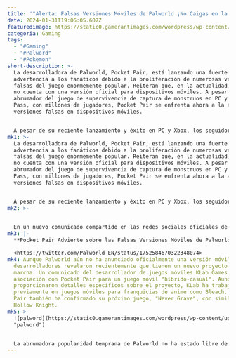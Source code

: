 ```yaml
---
title: '"Alerta: Falsas Versiones Móviles de Palworld ¡No Caigas en la Trampa!"'
date: 2024-01-31T19:06:05.607Z
featuredimage: https://static0.gamerantimages.com/wordpress/wp-content/uploads/2024/01/palworld-screenshot-bristla-lyleen.jpg?q=50&fit=contain&w=1140&h=&dpr=1.5
categoria: Gaming
tags:
  - "#Gaming"
  - "#Palword"
  - "#Pokemon"
short-description: >-
  La desarrolladora de Palworld, Pocket Pair, está lanzando una fuerte
  advertencia a los fanáticos debido a la proliferación de numerosas versiones
  falsas del juego enormemente popular. Reiteran que, en la actualidad, el juego
  no cuenta con una versión oficial para dispositivos móviles. A pesar del éxito
  abrumador del juego de supervivencia de captura de monstruos en PC y Game
  Pass, con millones de jugadores, Pocket Pair se enfrenta ahora a la amenaza de
  versiones falsas en dispositivos móviles.


  A pesar de su reciente lanzamiento y éxito en PC y Xbox, los seguidores de Palworld ya están pidiendo que el juego llegue a otras conso
mk1: >-
  La desarrolladora de Palworld, Pocket Pair, está lanzando una fuerte
  advertencia a los fanáticos debido a la proliferación de numerosas versiones
  falsas del juego enormemente popular. Reiteran que, en la actualidad, el juego
  no cuenta con una versión oficial para dispositivos móviles. A pesar del éxito
  abrumador del juego de supervivencia de captura de monstruos en PC y Game
  Pass, con millones de jugadores, Pocket Pair se enfrenta ahora a la amenaza de
  versiones falsas en dispositivos móviles.


  A pesar de su reciente lanzamiento y éxito en PC y Xbox, los seguidores de Palworld ya están pidiendo que el juego llegue a otras consolas, especialmente a PS4 y PS5. Sin embargo, la exclusividad de Xbox ha dejado a los jugadores de PlayStation ansiosos por experimentar este nuevo juego indie. Además, las solicitudes para llevar el juego a Switch se ven obstaculizadas por problemas legales en curso con The Pokemon Company, lo que podría afectar el lanzamiento del juego en esa consola. Pocket Pair ha salido ahora a advertir sobre las falsas versiones en las tiendas de aplicaciones móviles.
mk2: >-
  

  En un nuevo comunicado compartido en las redes sociales oficiales de Palworld, los desarrolladores advierten a los fans sobre las versiones falsas del juego en dispositivos móviles. Pocket Pair enfatiza que Palworld actualmente no tiene una versión móvil oficial, sugiriendo que los juegos bajo la marca Palworld en móviles son creados por terceros no autorizados. Además, se alerta a los fanáticos sobre el riesgo de comprometer su información personal al descargar una de estas aplicaciones falsas. Pocket Pair ha confirmado que ha informado del problema tanto a Apple como a Google.
mk3: |-
  **Pocket Pair Advierte sobre las Falsas Versiones Móviles de Palworld**

  <https://twitter.com/Palworld_EN/status/1752584670322348074>
mk4: Aunque Palworld aún no ha anunciado oficialmente una versión móvil, los
  desarrolladores revelaron recientemente que tienen un nuevo proyecto móvil en
  marcha. Un comunicado del desarrollador de juegos móviles KLab Games reveló la
  asociación con Pocket Pair para un juego móvil "híbrido-casual". Aunque no se
  proporcionaron detalles específicos sobre el proyecto, KLab ha trabajado
  previamente en juegos móviles para franquicias de anime como Bleach. Pocket
  Pair también ha confirmado su próximo juego, "Never Grave", con similitudes a
  Hollow Knight.
mk5: >-
  ![palword](https://static0.gamerantimages.com/wordpress/wp-content/uploads/2024/01/palworld-screenshot-anubis.jpg?q=50&fit=crop&w=1500&dpr=1.5
  "palword")


  La abrumadora popularidad temprana de Palworld no ha estado libre de controversias para el desarrollador japonés de juegos indie. Pocket Pair ha enfrentado acusaciones de utilizar arte de IA en el desarrollo de Palworld, así como de plagio, incluso con comentarios de The Pokemon Company sobre la controversia. Los mods de Palworld también han ganado notoriedad, con un mod de Pokemon retirado apenas días después del lanzamiento del juego. El éxito de Palworld seguirá generando demandas de más formas de jugar este exitoso juego de captura de monstruos.
---
```


